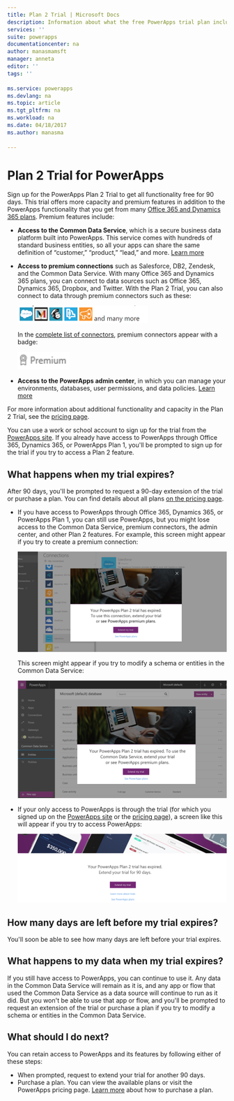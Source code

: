 ```yaml
---
title: Plan 2 Trial | Microsoft Docs
description: Information about what the free PowerApps trial plan includes, how to sign up for it, and what happens when it expires
services: ''
suite: powerapps
documentationcenter: na
author: manasmamsft
manager: anneta
editor: ''
tags: ''

ms.service: powerapps
ms.devlang: na
ms.topic: article
ms.tgt_pltfrm: na
ms.workload: na
ms.date: 04/18/2017
ms.author: manasma

---
```

# Plan 2 Trial for PowerApps
Sign up for the PowerApps Plan 2 Trial to get all functionality free for 90 days. This trial offers more capacity and premium features in addition to the PowerApps functionality that you get from many [Office 365 and Dynamics 365 plans](pricing-billing-skus.md). Premium features include:

* **Access to the Common Data Service**, which is a secure business data platform built into PowerApps. This service comes with hundreds of standard business entities, so all your apps can share the same definition of “customer,” “product,” “lead,” and more. [Learn more](../maker/data-platform-intro.md)
* **Access to premium connections** such as Salesforce, DB2, Zendesk, and the Common Data Service. With many Office 365 and Dynamics 365 plans, you can connect to data sources such as Office 365, Dynamics 365, Dropbox, and Twitter. With the Plan 2 Trial, you can also connect to data through premium connectors such as these:
  
    ![](./media/trial-plan/premium-connectors.png)
  
    In the [complete list of connectors](../maker/connections-list.md), premium connectors appear with a badge:
  
    ![](./media/trial-plan/premium-badge.png)
* **Access to the PowerApps admin center**, in which you can manage your environments, databases, user permissions, and data policies.  [Learn more](introduction-to-the-admin-center.md)

For more information about additional functionality and capacity in the Plan 2 Trial, see the [pricing page](https://powerapps.microsoft.com/pricing/).

You can use a work or school account to sign up for the trial from the [PowerApps site](https://powerapps.microsoft.com/). If you already have access to PowerApps through Office 365, Dynamics 365, or PowerApps Plan 1, you'll be prompted to sign up for the trial if you try to access a Plan 2 feature.

## What happens when my trial expires?
After 90 days, you'll be prompted to request a 90-day extension of the trial or purchase a plan. You can find details about all plans [on the pricing page](https://powerapps.microsoft.com/pricing/).

* If you have access to PowerApps through Office 365, Dynamics 365, or PowerApps Plan 1, you can still use PowerApps, but you might lose access to the Common Data Service, premium connectors, the admin center, and other Plan 2 features. For example, this screen might appear if you try to create a premium connection:
  
    ![](./media/trial-plan/premium-trial-expired.png)
  
    This screen might appear if you try to modify a schema or entities in the Common Data Service:
  
    ![](./media/trial-plan/cds.png)
* If your only access to PowerApps is through the trial (for which you signed up on the [PowerApps site](http://powerapps.microsoft.com/) or the [pricing page](http://powerapps.microsoft.com/pricing)), a screen like this will appear if you try to access PowerApps:
  
    ![](./media/trial-plan/extend-screen.png)

## How many days are left before my trial expires?
You'll soon be able to see how many days are left before your trial expires.

## What happens to my data when my trial expires?
If you still have access to PowerApps, you can continue to use it. Any data in the Common Data Service will remain as it is, and any app or flow that used the Common Data Service as a data source will continue to run as it did. But you won't be able to use that app or flow, and you'll be prompted to request an extension of the trial or purchase a plan if you try to modify a schema or entities in the Common Data Service.

## What should I do next?
You can retain access to PowerApps and its features by following either of these steps:

* When prompted, request to extend your trial for another 90 days.
* Purchase a plan. You can view the available plans or visit the PowerApps pricing page. [Learn more](signup-for-powerapps-admin.md) about how to purchase a plan.

